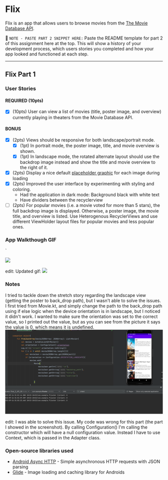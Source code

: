 # Flix
Flix is an app that allows users to browse movies from the [The Movie Database API](http://docs.themoviedb.apiary.io/#).

📝 `NOTE - PASTE PART 2 SNIPPET HERE:` Paste the README template for part 2 of this assignment here at the top. This will show a history of your development process, which users stories you completed and how your app looked and functioned at each step.

---

## Flix Part 1

### User Stories

#### REQUIRED (10pts)
- [x] (10pts) User can view a list of movies (title, poster image, and overview) currently playing in theaters from the Movie Database API.

#### BONUS
- [x] (2pts) Views should be responsive for both landscape/portrait mode.
   - [x] (1pt) In portrait mode, the poster image, title, and movie overview is shown.
   - [x] (1pt) In landscape mode, the rotated alternate layout should use the backdrop image instead and show the title and movie overview to the right of it.

- [x] (2pts) Display a nice default [placeholder graphic](https://guides.codepath.org/android/Displaying-Images-with-the-Glide-Library#advanced-usage) for each image during loading
- [x] (2pts) Improved the user interface by experimenting with styling and coloring.
  - Had the application in dark mode: Background black with white text
  - Have dividers between the recyclerview
- [ ] (2pts) For popular movies (i.e. a movie voted for more than 5 stars), the full backdrop image is displayed. Otherwise, a poster image, the movie title, and overview is listed. Use Heterogenous RecyclerViews and use different ViewHolder layout files for popular movies and less popular ones.

### App Walkthough GIF
`

<img src="walkthrough.gif" width=250><br>

edit: Updated gif:
<img src="walkthrough2.gif"><br>

### Notes

I tried to tackle down the stretch story regarding the landscape view (getting the poster to back_drop path), but I wasn't able to solve the issues. I first tried from Movie.kt, and simply change the path to the back_drop path using if else logic when the device orientation is in landscape, but I noticed it didn't work.
I wanted to make sure the orientation was set to the correct value, so I printed out the value, but as you can see from the picture it says the value is 0, which means it is undefined.
<img src="screenshot.png"><br>

edit: I was able to solve this issue. My code was wrong for this part (the part I showed in the screenshot). By calling Configuration() I'm calling the constructor which will have a null configuration value. Instead I have to use Context, which is passed in the Adapter class.

### Open-source libraries used

- [Android Async HTTP](https://github.com/codepath/CPAsyncHttpClient) - Simple asynchronous HTTP requests with JSON parsing
- [Glide](https://github.com/bumptech/glide) - Image loading and caching library for Androids

